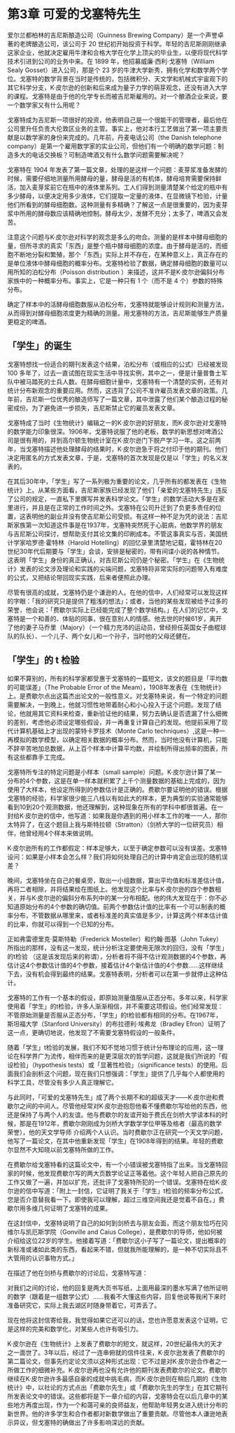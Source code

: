 # 第3章 可爱的戈塞特先生

爱尔兰都柏林的吉尼斯酿造公司（Guinness Brewing Company）是一个声誉卓著的老牌酿造公司，该公司于 20 世纪初开始投资于科学。年轻的吉尼斯刚刚继承这家企业，他就决定雇用牛津和合格大学在化学上顶尖的毕业生，以便将现代科学技术引进到公司的业务中来。在 1899 年，他招募威廉·西利·戈塞特（William Sealy Gosset）进入公司，那是个 23 岁的牛津大学新秀，拥有化学和数学两个学位。戈塞特的数学背景在当时是传统的，包括微积分、天文学和机械式宇宙观下的其它科学分支，K·皮尔逊的创新和后来成为量子力学的萌芽观念，还没有进入大学的课程。戈塞特是由于他的化学专长而被吉尼斯雇用的。对一个酿酒企业来说，要一个数学家又有什么用呢？

戈塞特成为吉尼斯一项很好的投资，他表明自己是一个很能干的管理者，最后他在公司里升任负责大伦敦区业务的主管。事实上，他对本行工艺做出了第一项主要贡献是以数学家的身份来完成的。几年前，丹麦电话公司（the Danish telephone company）是第一个雇用数学家的实业公司，但他们有一个明确的数学问题：制造多大的电话交换板？可制造啤酒又有什么数学问题需要解决呢？

戈塞特在 1904 年发表了第一篇文章，处理的是这样一个问题：麦芽浆准备发酵的时候，需要仔细地测量所用酵母的量，酵母是活的有机体，酵母培育需要保持鲜活，加入麦芽浆前它在瓶中的液体里系列。工人们得到测量清楚某个给定的瓶中有多少酵母，以便决定用多少液体，它们提取一定量的液体，在显微镜下检验，计量他们所看到的酵母细胞数。这种测量有多精确？了解这一点是很重要的，因为麦芽浆中所用的酵母数应该精确地控制。酵母太少，发酵不充分；太多了，啤酒又会发苦。

注意这个问题与K·皮尔逊对科学的观念是多么的吻合。测量的是样本中酵母细胞的量，但所寻求的真实「东西」是整个瓶中酵母细胞的浓度。由于酵母是活的，而细胞不断地分裂和繁殖，那个「东西」实际上并不存在，在某种意义上，真正存在的是单位液体中酵母细胞的概率分布。戈塞特检验了数据，确定酵母细胞的数量可以用所知的泊松分布（Poisson distribution ）来描述，这并不是K·皮尔逊偏斜分布家族中的一种概率分布。事实上，它是一种只有 1 个（而不是 4 个）参数的特殊分布。

确定了样本中的活酵母细胞数服从泊松分布，戈塞特就能够设计规则和测量方法，从而得到对酵母细胞浓度更为精确的测量。用戈塞特的方法，吉尼斯能够生产质量更稳定的啤酒。

## 「学生」的诞生

戈塞特想找一份适合的期刊发表这个结果，泊松分布（或相应的公式）已经被发现 100 多年了，过去一直试图在现实生活中寻找实例，其中之一，便是计量普鲁士军队中被马踏死的士兵人数。在酵母细胞计量中，戈塞特有一个清楚的实例，还有对统计分布新观念的重要应用。然而，这违背了公司不准许雇员发表文章的政策。几年前，吉尼斯一位优秀的酿造师写了一篇文章，其中泄露了他们某个酿造过程的秘密成份。为了避免进一步损失，吉尼斯禁止它的雇员发表文章。





戈塞特成了当时《生物统计》编辑之一的K·皮尔逊的好朋友，而K·皮尔逊对戈塞特的数学能力印象很深。1906年，戈塞特说服了他的老板，数学的新思想对啤酒公司是很有用的，并到高尔顿生物统计室在K·皮尔逊门下脱产学习一年。这之前两年，当戈塞特描述他处理酵母的结果时，K·皮尔逊急于将之付印于他的期刊。他们决定用匿名的方式发表文章，于是，戈塞特的首次发现是仅是以「学生」的名义发表的。

在其后30年中，「学生」写了一系列极为重要的论文，几乎所有的都发表在《生物统计》上。从某些方面看，吉尼斯家族已经发现了他们「亲爱的戈塞特先生」违反了公司的规定，一直私下里撰写并发表科学论文。「学生」的数学活动大多是在家里进行，并且是在正常的工作时间之外。戈塞特在公司升迁到了负更多责任的位置，这表明他的副业并没有使吉尼斯公司受损。有这样一种不足为凭的说法：吉尼斯家族第一次知道这件事是在1937年，戈塞特突然死于心脏病，他数学界的朋友与吉尼斯公司探讨，想帮助支付其论文集的印刷成本。不管这事真实与否，美国统计学家哈罗德·霍特林（Harold Hotelling）的回忆录里清楚地记载，霍特林在20世纪30年代后期要与「学生」会谈，安排是秘密的，带有间谍小说的各种情节。这表明「学生」身份的真正确认，对吉尼斯公司仍是个秘密。「学生」在《生物统计》发表的论文涉及理论和实践的尖端问题，戈塞特将非常实际的问题带入有难度的公式，又把结论带回现实实践，后来者便照此办理。

尽管有很高的成就，戈塞特仍是个谦逊的人。在他的信中，人们经常可以发现这样的字眼：「我的研究只是提供了粗浅的想法」；或者，当他的某些发现被给予过多的荣誉，他会说：「费歇尔实际上已经能完成了整个数学结构。」在人们的记忆中，戈塞特是一个和善的、体贴的同事，很在意别人的情感。他去世的时候61岁，离开了他的妻子马乔里（Majory）（一个精力充沛的运动员，曾经担任英国女子曲棍球队的队长）、一个儿子、两个女儿和一个孙子，当时他的父母还健在。

## 「学生」的 t 检验

如果不算别的，所有的科学家都受惠于戈塞特的一篇短文，该文的题目是「平均数的可能误差」（The Probable Error of the Meam），1908年发表在《生物统计》上。是费歇尔点出这篇杰出论文的一般性意义。对戈塞特来说，有一个特定的问题需要解决，一到晚上，他就习惯性地带着耐心和小心投入于这个问题。发现了结论，他就用其它资料来检查，重新验证他的结果，努力去确认是否遗漏了什么细微的差别，考虑他必须设定哪些假设，并一再重复计算自己的发现。他提前采用了现代计算机基础上才出现的蒙特卡罗技术（Monte Carlo techniques）,这是一种一再模拟的数学模型，以确定相关数据的概率分布。然而，当时他没有计算机，只能不辞辛苦地加总数据，从上百个样本中计算平均数，并绘制所得出频率的图表，所有这些都靠手工完成。

戈塞特所专注的特定问题是小样本（small sample）问题。K·皮尔逊计算了某一分布的4个参数，这是在单一样本就积累了上千个测量数据的基础上完成的，因为使用了大样本，他设定所得到的参数估计是正确的。费歇尔要证明他的错误。根据戈塞特的经验，科学家很少能三八线以有如此大的样本，更为典型的实验通常能够看到10到20个观测数据，他还理解到，这种现象在所有的学科中都很普遍。在一封给K·皮尔逊的信中，他写道：如果我是你遇到的用小样本工作的唯一一人，那你太特异了，在这个题目上我与斯特拉顿（Stratton）（剑桥大学的一位研究员）相伴，他曾经用4个样本来做说明。

K·皮尔逊所有的工作都假定：样本足够大，以至于确定参数可以没有误差。戈塞特设问：如果是小样本会怎么样？我们将如何处理自己的计算中肯定会出现的随机误差？

晚间，戈塞特坐在自己的餐桌旁，取出一小组数据，算出平均值和标准差估计值，再将二者相除，并将结果绘在图纸上。他发现这个比率与K·皮尔逊的四个参数相关，并与K·皮尔逊的偏斜分布系列中的某一分布相配。他的伟大发现在于：你不必知道原始分布的4个参数的确切值。前两个参数估计值的比率有一个可以制表的概率分布，不管数据从哪里来，或者标准差的真实值是多少，计算这两个样本估计值的比率，你就可以得到一个已知的分布。

正如弗雷德里克·莫斯特勒（Frederick Mosteller）和约翰·图基（John Tukey）所指出的那样，没有这一发现，统计分析注定要使用无限次的回归，没有「学生」的t检验 （这是该发现后来的称谓），分析者将不得不估计观测数据的4个参数，再估计这4个参数估计值的4个参数，接着估计4个新估计值的4个参数……这样继续下去，没有机会得到最终的结果。戈塞特表明，分析者可以在第一步就停止这种估计。

戈塞特的工作有一个基本的假设，即原始测量值服从正态分布。多年以来，科学家使用着「学生」的t检验，许多人渐渐相信，并不需要这项假设。他们经常发现：不管原始测量是否服从正态分布，「学生」的t检验都有相同的分布。在1967年，斯坦福大学（Stanford University）的布拉德利·埃弗龙（Bradley Efron）证明了这一点，更确切地说，他发现了不需要戈塞特假设的一般条件。

随着「学生」t检验的发展，我们不知不觉地习惯于统计分布理论的应用，这一理论在科学界广为流传，相伴而来的是更深层次的哲学问题，这就是我们所说的「假设检验」（hypothesis tests）或「显著性检验」（significance tests）的使用。后面我们会剖析这个问题，现在我们只想强调：「学生」提供了几乎每个人都使用的科学工具，尽管没有多少人真正理解它。

与此同时，「可爱的戈塞特先生」成了两个长期不和的超级天才——K·皮尔逊和费歇尔之间的中间人。尽管他经常对K·皮尔逊抱怨他看不懂费歇尔写给他的东西，他还是保持了与两个人的友谊。他与费歇尔的友谊开始于费氏在剑桥大学读本科的时候，那是在1912年，费歇尔刚刚成为剑桥大学数学学位甲等及格者（最高的数学荣誉），他的天文学导师 介绍两个人认识。当时费歇尔正在研究一个天文学问题，他写了一篇论文，在其中他重新发现「学生」在1908年得到的结果。年轻的费歇尔显然不大知晓以前戈塞特所做的工作。

在费歇尔给戈塞特看的这篇论文中，有一个小错误被戈塞特指了出来。当戈塞特回家的时候，他发现费歇尔写的两大页数学论证正等着他。这个年轻人把自己原先的工作又做了一遍，并加以扩充，还批评了戈塞特所犯的一个错误。戈塞特在给K·皮尔逊的信中写道：「附上一封信，它证明了我关于「学生」t检验的频率分布公式，您是否介意替我看一下。即使我可以理解，超过三维空间我还是觉着不自在。」费歇尔用多维几何证明了戈塞特的成果。

在这封信中，戈塞特说明了自己的如何到剑桥去与朋友会面，而这个朋友恰巧在冈维尔与凯厄斯学院（Gonville and Caius College），是费歇尔的导师，他如何被介绍给这位22岁的学生。他接着写道：「费歇尔这小子写了一篇论文，提出概率的新标准或诸如此类的东西，看起来不错，但就我所能理解的，是一种不切实际且不大管用的认识事物方式。」

在描述了他在剑桥与费歇尔的讨论后，戈塞特写道：

对我们之间的讨论，他的回复是两大页书写纸，上面用最深的墨水写满了他所证明的数学（跟着是一组数学公式）……我看不大懂这些内容，回复他说等我闲下来时准备研究它，实际上我去湖区时随身带着它，可弄丢了。

现在他将这封信寄给我，我觉得如果它还可以的话，您也许愿意发表这个证明，它是这样的完美和数学化，对某些人也许有吸引力。

K·皮尔逊在《生物统计》上发表了费歇尔的短文，就这样，20世纪最伟大的天才之一面世了。3年以后，经过了一连串俯就的信件往来，K·皮尔逊发表了费歇尔的第二篇论文，但事先约定论文须以这种形式出现：它不过是对K·皮尔逊合作者之一所做工作的细微补充。K·皮尔逊再也没有允许他的期刊发表费歇尔的论文。费歇尔继续在K·皮尔逊许多最感自豪的成就中挑毛病，而K·皮尔逊则在稍后几期的《生物统计》中，以社论的方式点出「费歇尔先生」或「费歇尔先生的学生」在其它期刊所发表论文中的错误。这些都将是下一章介绍的内容，戈塞特会在以后几章中的某些地方再度出现，作为一个和蔼可亲的良师益友，他帮助年轻男女进入统计分布的新世界。他的许多学生和合作者都对新数学做出了重要贡献。尽管他本人谦逊地表示异议，但戈塞特的确做出了许多影响深远的贡献。




